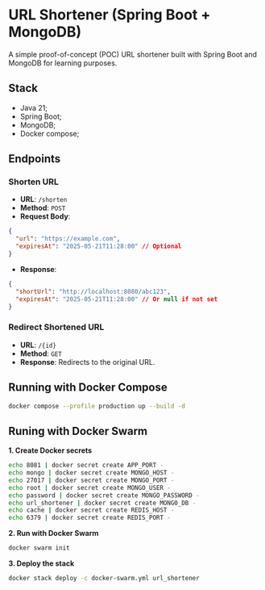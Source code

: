 # URL Shortener (Spring Boot + MongoDB)

A simple proof-of-concept (POC) URL shortener built with Spring Boot and MongoDB for learning purposes.

## Stack
- Java 21;
- Spring Boot;
- MongoDB;
- Docker compose;

## Endpoints

### Shorten URL
- **URL**: `/shorten`
- **Method**: `POST`
- **Request Body**:
```json
{
  "url": "https://example.com",
  "expiresAt": "2025-05-21T11:28:00" // Optional
}
```

- **Response**:
```json
{
  "shortUrl": "http://localhost:8080/abc123",
  "expiresAt": "2025-05-21T11:28:00" // Or null if not set
}
```

### Redirect Shortened URL
- **URL**: `/{id}`
- **Method**: `GET`
- **Response**: Redirects to the original URL.

## Running with Docker Compose

```bash
docker compose --profile production up --build -d
```

## Runing with Docker Swarm

**1. Create Docker secrets**

```bash
echo 8081 | docker secret create APP_PORT -
echo mongo | docker secret create MONGO_HOST -
echo 27017 | docker secret create MONGO_PORT -
echo root | docker secret create MONGO_USER -
echo password | docker secret create MONGO_PASSWORD -
echo url_shortener | docker secret create MONG0_DB -
echo cache | docker secret create REDIS_HOST -
echo 6379 | docker secret create REDIS_PORT -
```

**2. Run with Docker Swarm**

```bash
docker swarm init
```
**3. Deploy the stack**

```bash
docker stack deploy -c docker-swarm.yml url_shortener
```

